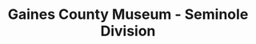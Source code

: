 ---
layout: repo
title: "Gaines County Museum - Seminole Division"
id: 17379
permalink: repos/17379/
---